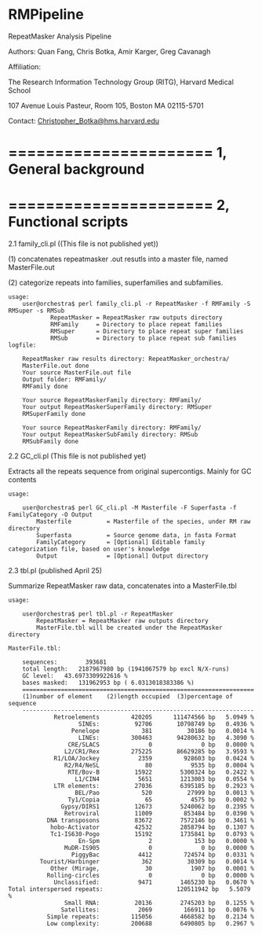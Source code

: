 RMPipeline
==========

RepeatMasker Analysis Pipeline

Authors: Quan Fang, Chris Botka, Amir Karger, Greg Cavanagh

Affiliation: 

The Research Information Technology Group (RITG), Harvard Medical School

107 Avenue Louis Pasteur, Room 105, Boston MA 02115-5701

Contact: Christopher_Botka@hms.harvard.edu


======================
1, General background
======================



======================
2, Functional scripts 
======================

2.1 family_cli.pl ((This file is not published yet))

(1) concatenates repeatmasker .out resutls into a master file, named MasterFile.out

(2) categorize repeats into families, superfamilies and subfamilies. 
    
    usage:
        user@orchestra$ perl family_cli.pl -r RepeatMasker -f RMFamily -S RMSuper -s RMSub         
                RepeatMasker = RepeatMasker raw outputs directory
                RMFamily     = Directory to place repeat families
                RMSuper      = Directory to place repeat super families
                RMSub        = Directory to place repeat sub families            
    logfile:
    
        RepeatMasker raw results directory: RepeatMasker_orchestra/
        MasterFile.out done
        Your source MasterFile.out file
        Output folder: RMFamily/
        RMFamily done
        
        Your source RepeatMaskerFamily directory: RMFamily/
        Your output RepeatMaskerSuperFamily directory: RMSuper
        RMSuperFamily done

        Your source RepeatMaskerFamily directory: RMFamily/
        Your output RepeatMaskerSubFamily directory: RMSub        
        RMSubFamily done

2.2 GC_cli.pl (This file is not published yet)

Extracts all the repeats sequence from original supercontigs. Mainly for GC contents

    usage:
    
        user@orchestra$ perl GC_cli.pl -M Masterfile -F Superfasta -f FamilyCategory -O Output 
            Masterfile          = Masterfile of the species, under RM raw directory
            Superfasta          = Source genome data, in fasta Format
            FamilyCategory      = [Optional] Editable family categorization file, based on user's knowledge
            Output              = [Optional] Output directory
        
    
2.3 tbl.pl (published April 25)

Summarize RepeatMasker raw data, concatenates into a MasterFile.tbl
    
    usage:
    
        user@orchestra$ perl tbl.pl -r RepeatMasker  
            RepeatMasker = RepeatMasker raw outputs directory
            MasterFile.tbl will be created under the RepeatMasker directory
        
    MasterFile.tbl:
    
        sequences:        393681
        total length:	2187967980 bp (1941067579 bp excl N/X-runs)
        GC level:	43.6973309922616 %
        bases masked:	131962953 bp ( 6.0313018383386 %)
        ==================================================================
        (1)number of element	(2)length occupied	(3)percentage of sequence
        ------------------------------------------------------------------
                 Retroelements         420205      111474566 bp   5.0949 %
                        SINEs:          92706       10798749 bp   0.4936 %
                      Penelope            381          30186 bp   0.0014 %
                        LINEs:         300463       94280632 bp   4.3090 %
                     CRE/SLACS              0              0 bp   0.0000 %
                    L2/CR1/Rex         275225       86629285 bp   3.9593 %
                 R1/LOA/Jockey           2359         928603 bp   0.0424 %
                    R2/R4/NeSL             80           9535 bp   0.0004 %
                     RTE/Bov-B          15922        5300324 bp   0.2422 %
                       L1/CIN4           5651        1213003 bp   0.0554 %
                 LTR elements:          27036        6395185 bp   0.2923 %
                       BEL/Pao            520          27999 bp   0.0013 %
                     Ty1/Copia             65           4575 bp   0.0002 %
                   Gypsy/DIRS1          12673        5240062 bp   0.2395 %
                    Retroviral          11009         853484 bp   0.0390 %
               DNA transposons          83672        7572146 bp   0.3461 %
                hobo-Activator          42532        2858794 bp   0.1307 %
                Tc1-IS630-Pogo          15192        1735841 bp   0.0793 %
                        En-Spm              2            153 bp   0.0000 %
                    MuDR-IS905              0              0 bp   0.0000 %
                      PiggyBac           4412         724574 bp   0.0331 %
             Tourist/Harbinger            362          30309 bp   0.0014 %
                Other (Mirage,             30           1907 bp   0.0001 %
               Rolling-circles              0              0 bp   0.0000 %
                 Unclassified:           9471        1465230 bp   0.0670 %
    Total interspersed repeats:                     120511942 bp   5.5079 %
                    Small RNA:          20136        2745203 bp   0.1255 %
                   Satellites:           2069         166911 bp   0.0076 %
               Simple repeats:         115056        4668582 bp   0.2134 %
               Low complexity:         200688        6490805 bp   0.2967 %





